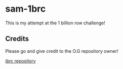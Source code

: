 # sam-1brc

This is my attempt at the 1 billion row challenge!

## Credits

Please go and give credit to the O.G repository owner!

[ibrc repository](https://github.com/gunnarmorling/1brc)

